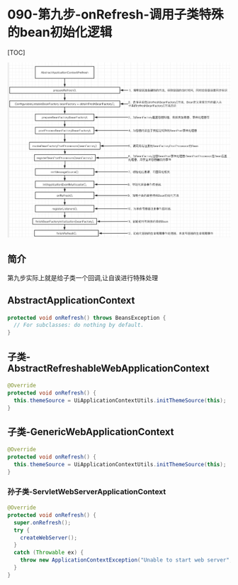 # 090-第九步-onRefresh-调用子类特殊的bean初始化逻辑

[TOC]

![image-20201007151953236](../../assets/image-20201007151953236.png)



## 简介

第九步实际上就是给子类一个回调,让自诶进行特殊处理

## AbstractApplicationContext

```java
protected void onRefresh() throws BeansException {
  // For subclasses: do nothing by default.
}
```

## 子类-AbstractRefreshableWebApplicationContext

```java
@Override
protected void onRefresh() {
  this.themeSource = UiApplicationContextUtils.initThemeSource(this);
}
```

## 子类-GenericWebApplicationContext

```java
@Override
protected void onRefresh() {
  this.themeSource = UiApplicationContextUtils.initThemeSource(this);
}
```

### 孙子类-ServletWebServerApplicationContext

```java
@Override
protected void onRefresh() {
  super.onRefresh();
  try {
    createWebServer();
  }
  catch (Throwable ex) {
    throw new ApplicationContextException("Unable to start web server", ex);
  }
}
```

